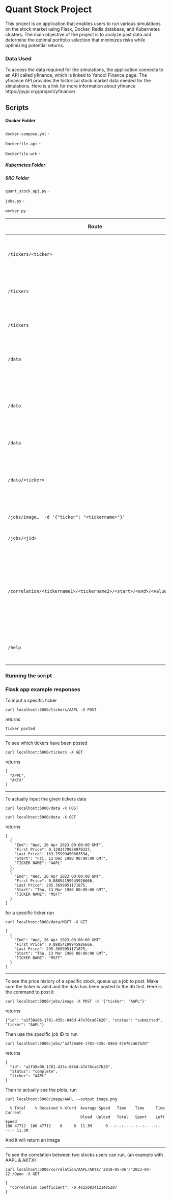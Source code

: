 # Quant Stock Project

This project is an application that enables users to run various simulations on the stock market using Flask, Docker, Redis database, and Kubernetes clusters. The main objective of the project is to analyze past data and determine the optimal portfolio selection that minimizes risks while optimizing potential returns.


<h3>Data Used</h3>
To access the data required for the simulations, the application connects to an API called yfinance, which is linked to Yahoo! Finance page. The yfinance API provides the historical stock market data needed for the simulations. Here is a link for more information about yfinance https://pypi.org/project/yfinance/

<h2>Scripts</h2>

<h5>Docker Folder</h5>

`docker-compose.yml` - 

`Dockerfile.api` -

`Dockerfile.wrk` - 


<h5>Kubernetes Folder</h5>



<h5>SRC Folder</h5>

`quant_stock_api.py` - 

`jobs.py` - 

`worker.py` - 


| Route  | Method   | What it does     |
| ----------- | -------- | ----------- |
| `/tickers/<ticker>`      | POST |POST the desired tickers stored into the tickers redis db |
| `/tickers`      | GET |Gets the tickers stored in the tickers redis db |
| `/tickers`      | DELETE |Deletes the tickers stored in the tickers redis db|
| `/data`      | POST |Posts ticker data input into the tickers route |
| `/data`      | GET |Returns data about the tickers including end, first price, last price, start, tickername|
| `/data`      | DELETE |Deletes the data  |
| `/data/<ticker>`      | GET |Returns data about the ticker including end, first price, last price, start, tickername|
| `/jobs/image…  -d '{"ticker": "<tickername>"}'`      | POST |Returns job ID|
| `/jobs/<jid>`      | GET |takes a job ID and returns the job status |
| `/correlation/<tickername1>/<tickername2>/<start>/<end>/<value_type>`      | GET |Takes in two stocks, the start and end periods, and returns the correlation value using the open value |
| `/help`      | GET |Returns each route and the help methods|

<h3>Running the script</h3>


<h3>Flask app example responses</h3>

To input a specific ticker
```
curl localhost:5000/tickers/AAPL -X POST
```

returns

```
Ticker posted
```
---

To see which tickers have been posted
```
curl localhost:5000/tickers -X GET
```

returns

```
[
  "APPL",
  "AKTX"
]
```
---

To actually input the given tickers data 
```
curl localhost:5000/data -X POST
```

```
curl localhost:5000/data -X GET
```

returns

```
[
  {
    "End": "Wed, 26 Apr 2023 00:00:00 GMT",
    "First Price": 0.1283479928970337,
    "Last Price": 163.75999450683594,
    "Start": "Fri, 12 Dec 1980 00:00:00 GMT",
    "TICKER NAME": "AAPL"
  },
  {
    "End": "Wed, 26 Apr 2023 00:00:00 GMT",
    "First Price": 0.08854199945926666,
    "Last Price": 295.3699951171875,
    "Start": "Thu, 13 Mar 1986 00:00:00 GMT",
    "TICKER NAME": "MSFT"
  }
]
```

for a specific ticker run

```
curl localhost:5000/data/MSFT -X GET
```

```
[
  {
    "End": "Wed, 26 Apr 2023 00:00:00 GMT",
    "First Price": 0.08854199945926666,
    "Last Price": 295.3699951171875,
    "Start": "Thu, 13 Mar 1986 00:00:00 GMT",
    "TICKER NAME": "MSFT"
  }
]
```

---

To see the price history of a specific stock, queue up a job to post. Make sure the ticker is valid and the data has been posted to the db first. Here is the command to post it

```
curl localhost:5000/jobs/image -X POST -d '{"ticker": "AAPL"}'
```
returns
```
{"id": "a2f38a06-1781-435c-846d-47e76ca67b20", "status": "submitted", "ticker": "AAPL"}
```
Then use the specific job ID to run

```
curl localhost:5000/jobs/"a2f38a06-1781-435c-846d-47e76ca67b20"
```
returns
```
{
  "id": "a2f38a06-1781-435c-846d-47e76ca67b20",
  "status": "complete",
  "ticker": "AAPL"
}
```

Then to actually see the plots, run
```
curl localhost:5000/image/AAPL --output image.png
```

```
  % Total    % Received % Xferd  Average Speed   Time    Time     Time  Current
                                 Dload  Upload   Total   Spent    Left  Speed
100 47712  100 47712    0     0  11.3M      0 --:--:-- --:--:-- --:--:-- 11.3M

```

And it will return an image

---
To see the correlation between two stocks users can run, (an example with AAPL & AKTX)

```
curl localhost:5000/correlation/AAPL/AKTX/'2019-05-06'/'2023-04-12'/Open -X GET
```

```
{
  "correlation coefficient": -0.46150834121485207
}
```











